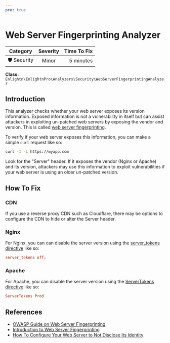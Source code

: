 ```yaml
---
pro: true
---
```


# Web Server Fingerprinting Analyzer <Badge text="PRO" type="tip"/>

| Category       | Severity   | Time To Fix  |
| -------------  |:----------:| ------------:|
| 🛡️ Security    | Minor      | 5 minutes   |

**Class:** `Enlightn\EnlightnPro\Analyzers\Security\WebServerFingerprintingAnalyzer`

## Introduction

This analyzer checks whether your web server exposes its version information. Exposed information is not a vulnerability in itself but can assist attackers in exploiting un-patched web servers by exposing the vendor and version. This is called [web server fingerprinting](https://owasp.org/www-project-web-security-testing-guide/latest/4-Web_Application_Security_Testing/01-Information_Gathering/02-Fingerprint_Web_Server).

To verify if your web server exposes this information, you can make a simple `curl` request like so:

```bash
curl -I -L https://myapp.com
```

Look for the "Server" header. If it exposes the vendor (Nginx or Apache) and its version, attackers may use this information to exploit vulnerabilities if your web server is using an older un-patched version.

## How To Fix

### CDN

If you use a reverse proxy CDN such as Cloudflare, there may be options to configure the CDN to hide or alter the Server header.

### Nginx

For Nginx, you can can disable the server version using the [server_tokens directive](http://nginx.org/en/docs/http/ngx_http_core_module.html#server_tokens) like so:

```ini
server_tokens off;
```

### Apache

For Apache, you can disable the server version using the [ServerTokens directive](https://httpd.apache.org/docs/2.4/mod/core.html#servertokens) like so:

```ini
ServerTokens Prod
```

## References

- [OWASP Guide on Web Server Fingerprinting](https://owasp.org/www-project-web-security-testing-guide/latest/4-Web_Application_Security_Testing/01-Information_Gathering/02-Fingerprint_Web_Server)
- [Introduction to Web Server Fingerprinting](https://net-square.com/httprint_paper.html)
- [How To Configure Your Web Server to Not Disclose Its Identity](https://www.acunetix.com/blog/articles/configure-web-server-disclose-identity/)